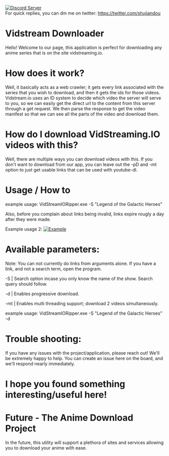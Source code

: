 [![Discord Server](https://img.shields.io/discord/737835739529740308.svg?label=discord)](https://discord.gg/Jzxfy2U) <br>
For quick replies, you can dm me on twitter: https://twitter.com/shujiandou

# Vidstream Downloader
Hello! Welcome to our page, this application is perfect for downloading any anime series that is on the site vidstreaming.io.

# How does it work?
Well, it basically acts as a web crawler; it gets every link associated with the series that you wish to download, and then it gets the ids for those videos. Vidstream.io uses an ID system to decide which video the server will serve to you, so we can easily get the direct url to the content from this server through a get request. We then parse the response to get the video manifest so that we can see all the parts of the video and download them.

# How do I download VidStreaming.IO videos with this?
Well, there are multiple ways you can download videos with this. If you don't want to download from our app, you can leave out the -pD and -mt option to just get usable links that can be used with youtube-dl.

# Usage / How to
example usage: VidStreamIORipper.exe -S "Legend of the Galactic Heroes"

Also, before you complain about links being invalid, links expire rougly a day after they were made.

Example usage 2:
[![Example](https://img.youtube.com/vi/YgfuUqdk1fw/0.jpg)](https://www.youtube.com/watch?v=YgfuUqdk1fw)

# Available parameters:

Note: You can not currently do links from arguments alone. If you have a link, and not a search term, open the program.

-S | Search option incase you only know the name of the show. Search query should follow.

-d | Enables progressive download.

-mt | Enables multi threading support; download 2 videos simultaneously. 

example usage: VidStreamIORipper.exe -S "Legend of the Galactic Heroes" -d

# Trouble shooting:

If you have any issues with the project/application, please reach out! We'll be extremely happy to help. You can create an issue here on the board, and we'll respond nearly immediately.

# I hope you found something interesting/useful here!

# Future - The Anime Download Project

In the future, this utility will support a plethora of sites and services allowing you to download your anime with ease.

